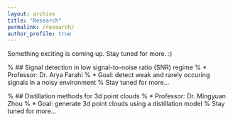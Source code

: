 ```yaml
---
layout: archive
title: "Research"
permalink: /research/
author_profile: true
---
```


Something exciting is coming up. Stay tuned for more. :) 

% ## Signal detection in low signal-to-noise ratio (SNR) regime
% * Professor: Dr. Arya Farahi
% * Goal: detect weak and rarely occuring signals in a noisy environment
% Stay tuned for more...

% ## Distillation methods for 3d point clouds
% * Professor: Dr. Mingyuan Zhou
% * Goal: generate 3d point clouds using a distillation model
% Stay tuned for more...
